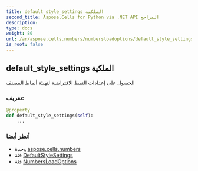 ```yaml
---
title: default_style_settings الملكية
second_title: Aspose.Cells for Python via .NET API المراجع
description:
type: docs
weight: 80
url: /ar/aspose.cells.numbers/numbersloadoptions/default_style_settings/
is_root: false
---
```

##  default_style_settings الملكية

الحصول على إعدادات النمط الافتراضية لتهيئة أنماط المصنف
###  تعريف:
```python
@property
def default_style_settings(self):
    ...
```

###  أنظر أيضا
* وحدة [aspose.cells.numbers](../../)
* فئة [DefaultStyleSettings](/cells/python-net/ar/aspose.cells/defaultstylesettings)
* فئة [NumbersLoadOptions](/cells/python-net/ar/aspose.cells.numbers/numbersloadoptions)
